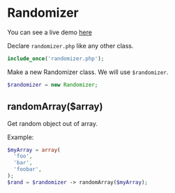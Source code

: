 Randomizer
==========
You can see a live demo [here](http://semscenter.com/randomizer)

Declare `randomizer.php` like any other class.
```php
include_once('randomizer.php');
```
Make a new Randomizer class. We will use `$randomizer`.
```php
$randomizer = new Randomizer;
```

randomArray($array)
--

Get random object out of array.

Example:

```php
$myArray = array(
  'foo',
  'bar',
  'foobar',
);
$rand = $randomizer -> randomArray($myArray);
```
